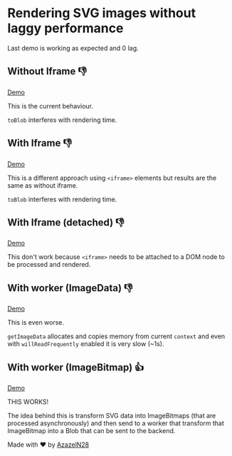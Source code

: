 # Rendering SVG images without laggy performance

Last demo is working as expected and 0 lag.

## Without Iframe :thumbsdown:

[Demo](https://azazeln28.com/penpot/iframe-thumbnail-renderer/without-iframe.html)

This is the current behaviour.

`toBlob` interferes with rendering time.

## With Iframe :thumbsdown:

[Demo](https://azazeln28.com/penpot/iframe-thumbnail-renderer/with-iframe.html)

This is a different approach using `<iframe>` elements but results are the same as
without iframe. 

`toBlob` interferes with rendering time.

## With Iframe (detached) :thumbsdown:

[Demo](https://azazeln28.com/penpot/iframe-thumbnail-renderer/with-iframe-detached.html)

This don't work because `<iframe>` needs to be attached to a DOM node to be
processed and rendered.

## With worker (ImageData) :thumbsdown:

[Demo](https://azazeln28.com/penpot/iframe-thumbnail-renderer/with-worker-imagedata.html)

This is even worse.

`getImageData` allocates and copies memory from current `context` and even with
`willReadFrequently` enabled it is very slow (~1s).

## With worker (ImageBitmap) :thumbsup:

[Demo](https://azazeln28.com/penpot/iframe-thumbnail-renderer/with-worker-imagebitmap.html)

THIS WORKS!

The idea behind this is transform SVG data into ImageBitmaps (that are processed
asynchronously) and then send to a worker that transform that ImageBitmap into
a Blob that can be sent to the backend.

Made with :heart: by [AzazelN28](https://github.com/azazeln28)
